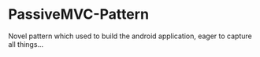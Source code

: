 # PassiveMVC-Pattern
Novel pattern which used to build the android application, eager to capture all things...
